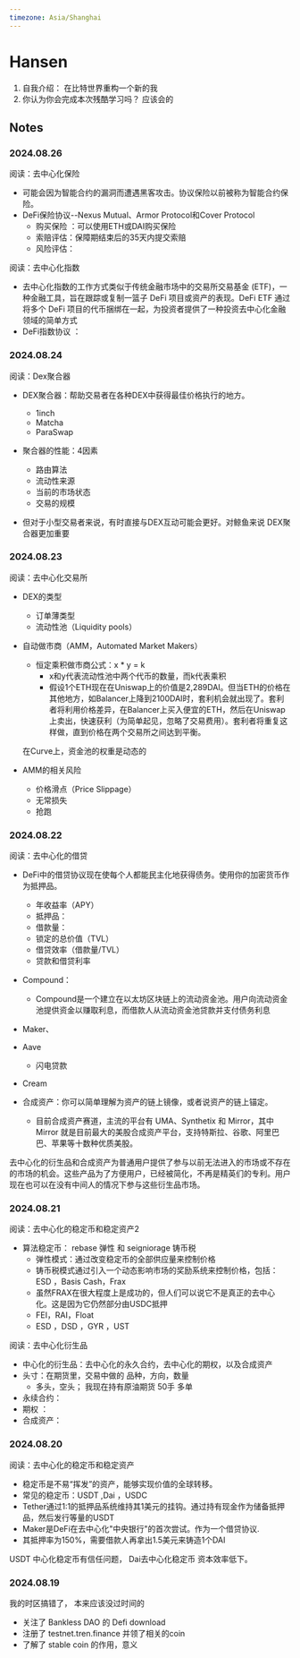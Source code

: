 ```yaml
---
timezone: Asia/Shanghai
---
```



# Hansen

1. 自我介绍： 在比特世界重构一个新的我
2. 你认为你会完成本次残酷学习吗？  应该会的

## Notes

<!-- Content_START -->

### 2024.08.26

阅读：去中心化保险
- 可能会因为智能合约的漏洞而遭遇黑客攻击。协议保险以前被称为智能合约保险。
- DeFi保险协议--Nexus Mutual、Armor Protocol和Cover Protocol
	- 购买保险 ：可以使用ETH或DAI购买保险
	- 索赔评估：保障期结束后的35天内提交索赔
	- 风险评估：
	
阅读：去中心化指数
- 去中心化指数的工作方式类似于传统金融市场中的交易所交易基金 (ETF)，一种金融工具，旨在跟踪或复制一篮子 DeFi 项目或资产的表现。DeFi ETF 通过将多个 DeFi 项目的代币捆绑在一起，为投资者提供了一种投资去中心化金融领域的简单方式
- DeFi指数协议 ：

### 2024.08.24

阅读：Dex聚合器  
- DEX聚合器：帮助交易者在各种DEX中获得最佳价格执行的地方。 
	- 1inch 
	- Matcha
	- ParaSwap

- 聚合器的性能：4因素
	- 路由算法
	- 流动性来源
	- 当前的市场状态
	- 交易的规模
- 但对于小型交易者来说，有时直接与DEX互动可能会更好。对鲸鱼来说 DEX聚合器更加重要

### 2024.08.23

阅读：去中心化交易所  
- DEX的类型
	- 订单薄类型
	- 流动性池（Liquidity pools）
	
- 自动做市商（AMM，Automated Market Makers）
	- 恒定乘积做市商公式：x * y = k 
		- x和y代表流动性池中两个代币的数量，而k代表乘积
		- 假设1个ETH现在在Uniswap上的价值是2,289DAI。但当ETH的价格在其他地方，如Balancer上降到2100DAI时，套利机会就出现了。套利者将利用价格差异，在Balancer上买入便宜的ETH，然后在Uniswap上卖出，快速获利（为简单起见，忽略了交易费用）。套利者将重复这样做，直到价格在两个交易所之间达到平衡。
		
	在Curve上，资金池的权重是动态的
- AMM的相关风险
	- 价格滑点（Price Slippage）
	- 无常损失
	- 抢跑

### 2024.08.22

阅读：去中心化的借贷

- DeFi中的借贷协议现在使每个人都能民主化地获得债务。使用你的加密货币作为抵押品。
  - 年收益率（APY）
  - 抵押品： 
  - 借款量：
  - 锁定的总价值（TVL）
  - 借贷效率（借款量/TVL）
  - 贷款和借贷利率 

- Compound：
	- Compound是一个建立在以太坊区块链上的流动资金池。用户向流动资金池提供资金以赚取利息，而借款人从流动资金池贷款并支付债务利息
- Maker、
- Aave
	- 闪电贷款
- Cream


- 合成资产：你可以简单理解为资产的链上镜像，或者说资产的链上锚定。
	- 目前合成资产赛道，主流的平台有 UMA、Synthetix 和 Mirror，其中 Mirror 就是目前最大的美股合成资产平台，支持特斯拉、谷歌、阿里巴巴、苹果等十数种优质美股。

去中心化的衍生品和合成资产为普通用户提供了参与以前无法进入的市场或不存在的市场的机会。这些产品为了方便用户，已经被简化，不再是精英们的专利。用户现在也可以在没有中间人的情况下参与这些衍生品市场。

### 2024.08.21

阅读：去中心化的稳定币和稳定资产2

- 算法稳定币： rebase 弹性   和  seigniorage  铸币税
  - 弹性模式：通过改变稳定币的全部供应量来控制价格
  - 铸币税模式通过引入一个动态影响市场的奖励系统来控制价格，包括：ESD ，Basis Cash，Frax
  - 虽然FRAX在很大程度上是成功的，但人们可以说它不是真正的去中心化。这是因为它仍然部分由USDC抵押
  - FEI，RAI，Float
  - ESD ，DSD ，GYR ，UST

阅读：去中心化衍生品

- 中心化的衍生品：去中心化的永久合约，去中心化的期权，以及合成资产
- 头寸：在期货里，交易中做的 品种，方向，数量
  - 多头，空头； 我现在持有原油期货 50手 多单
- 永续合约：
- 期权 ：
- 合成资产：

### 2024.08.20

阅读：去中心化的稳定币和稳定资产

- 稳定币是不易“挥发”的资产，能够实现价值的全球转移。
- 常见的稳定币：USDT ,Dai ，USDC 
- Tether通过1:1的抵押品系统维持其1美元的挂钩。通过持有现金作为储备抵押品，然后发行等量的USDT
- Maker是DeFi在去中心化"中央银行"的首次尝试。作为一个借贷协议. 
- 其抵押率为150%，需要借款人再拿出1.5美元来铸造1个DAI

USDT 中心化稳定币有信任问题， Dai去中心化稳定币 资本效率低下。

### 2024.08.19

我的时区搞错了， 本来应该没过时间的  
- 关注了  Bankless DAO  的 Defi download
- 注册了  testnet.tren.finance   并领了相关的coin
- 了解了 stable coin  的作用，意义 


<!-- Content_END -->
